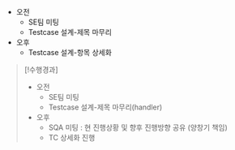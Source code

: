 - 오전
	- SE팀 미팅
	- Testcase 설계-제목 마무리
- 오후
	- Testcase 설계-항목 상세화

>[!수행경과]
>- 오전
>	- SE팀 미팅
>	- Testcase 설계-제목 마무리(handler)
>- 오후
>	- SQA 미팅 : 현 진행상황 및 향후 진행방향 공유 (양창기 책임)
>	- TC 상세화 진행
